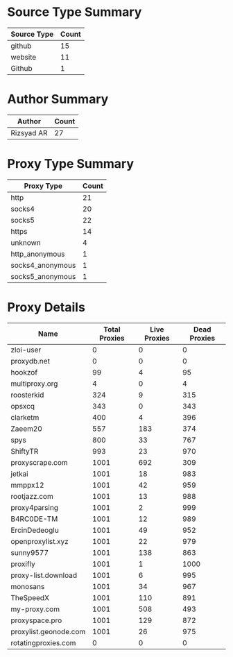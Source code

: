 # Source Type Summary

| Source Type | Count |
|-------------|-------|
| github | 15 |
| website | 11 |
| Github | 1 |


# Author Summary

| Author | Count |
|--------|-------|
| Rizsyad AR | 27 |


# Proxy Type Summary

| Proxy Type | Count |
|------------|-------|
| http | 21 |
| socks4 | 20 |
| socks5 | 22 |
| https | 14 |
| unknown | 4 |
| http_anonymous | 1 |
| socks4_anonymous | 1 |
| socks5_anonymous | 1 |


# Proxy Details

| Name | Total Proxies | Live Proxies | Dead Proxies |
|------|---------------|--------------|---------------|
| zloi-user | 0 | 0 | 0 |
| proxydb.net | 0 | 0 | 0 |
| hookzof | 99 | 4 | 95 |
| multiproxy.org | 4 | 0 | 4 |
| roosterkid | 324 | 9 | 315 |
| opsxcq | 343 | 0 | 343 |
| clarketm | 400 | 4 | 396 |
| Zaeem20 | 557 | 183 | 374 |
| spys | 800 | 33 | 767 |
| ShiftyTR | 993 | 23 | 970 |
| proxyscrape.com | 1001 | 692 | 309 |
| jetkai | 1001 | 18 | 983 |
| mmppx12 | 1001 | 42 | 959 |
| rootjazz.com | 1001 | 13 | 988 |
| proxy4parsing | 1001 | 2 | 999 |
| B4RC0DE-TM | 1001 | 12 | 989 |
| ErcinDedeoglu | 1001 | 49 | 952 |
| openproxylist.xyz | 1001 | 22 | 979 |
| sunny9577 | 1001 | 138 | 863 |
| proxifly | 1001 | 1 | 1000 |
| proxy-list.download | 1001 | 6 | 995 |
| monosans | 1001 | 34 | 967 |
| TheSpeedX | 1001 | 110 | 891 |
| my-proxy.com | 1001 | 508 | 493 |
| proxyspace.pro | 1001 | 129 | 872 |
| proxylist.geonode.com | 1001 | 26 | 975 |
| rotatingproxies.com | 0 | 0 | 0 |

